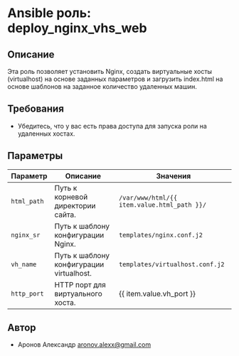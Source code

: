 # Ansible роль: deploy_nginx_vhs_web

## Описание

Эта роль позволяет установить Nginx, создать виртуальные хосты (virtualhost) на основе заданных параметров и загрузить index.html на основе шаблонов на заданное количество удаленных машин.

## Требования

- Убедитесь, что у вас есть права доступа для запуска роли на удаленных хостах.

## Параметры

| Параметр | Описание | Значения |
| --- | --- | --- |
| `html_path` | Путь к корневой директории сайта. | `/var/www/html/{{ item.value.html_path }}/` |
| `nginx_sr` | Путь к шаблону конфигурации Nginx. | `templates/nginx.conf.j2` |
| `vh_name` | Путь к шаблону конфигурации virtualhost. | `templates/virtualhost.conf.j2` |
| `http_port` | HTTP порт для виртуального хоста. | {{ item.value.vh_port }} |


## Автор

- Аронов Александр <aronov.alexx@gmail.com>
